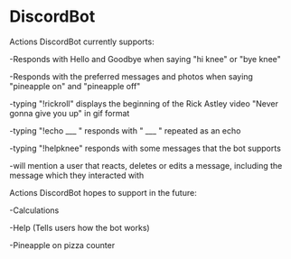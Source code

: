 # DiscordBot

Actions DiscordBot currently supports:

  -Responds with Hello and Goodbye when saying "hi knee" or "bye knee"

  -Responds with the preferred messages and photos when saying "pineapple on" and "pineapple off"

  -typing "!rickroll" displays the beginning of the Rick Astley video "Never gonna give you up" in gif format

  -typing "!echo ___ " responds with " ___ " repeated as an echo  
  
  -typing "!helpknee" responds with some messages that the bot supports   
  
  -will mention a user that reacts, deletes or edits a message, including the message which they interacted with


Actions DiscordBot hopes to support in the future:

  -Calculations

  -Help (Tells users how the bot works)

  -Pineapple on pizza counter
